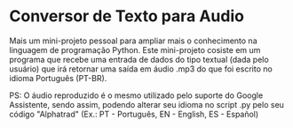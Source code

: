 # Conversor de Texto para Audio

Mais um mini-projeto pessoal para ampliar mais o conhecimento na linguagem de programação Python. Este mini-projeto cosiste em um programa que recebe uma entrada de dados do tipo textual (dada pelo usuário) que irá retornar uma saída em áudio .mp3 do que foi escrito no idioma Português (PT-BR).

PS: O áudio reproduzido é o mesmo utilizado pelo suporte do Google Assistente, sendo assim, podendo alterar seu idioma no script .py pelo seu código "Alphatrad" (Ex.: PT - Português, EN - English, ES - Español)
